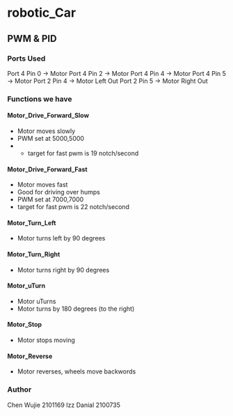 # robotic_Car
## PWM & PID



### Ports Used
Port 4 Pin 0 -> Motor
Port 4 Pin 2 -> Motor
Port 4 Pin 4 -> Motor
Port 4 Pin 5 -> Motor
Port 2 Pin 4 -> Motor Left Out
Port 2 Pin 5 -> Motor Right Out



### Functions we have
#### Motor_Drive_Forward_Slow
- Motor moves slowly
- PWM set at 5000,5000
- - target for fast pwm is 19 notch/second


####  Motor_Drive_Forward_Fast
- Motor moves fast
- Good for driving over humps
- PWM set at 7000,7000
- target for fast pwm is 22 notch/second

####  Motor_Turn_Left
- Motor turns left by 90 degrees

####  Motor_Turn_Right
- Motor turns right by 90 degrees

####  Motor_uTurn
- Motor uTurns
- Motor turns by 180 degrees (to the right)

####  Motor_Stop
- Motor stops moving

####  Motor_Reverse
- Motor reverses, wheels move backwords


### Author
Chen Wujie 2101169
Izz Danial 2100735

